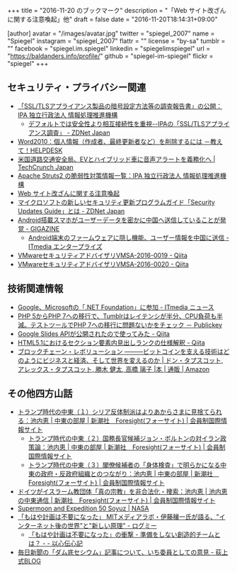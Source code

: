 +++
title = "2016-11-20 のブックマーク"
description = "「Web サイト改ざんに関する注意喚起」他"
draft = false
date = "2016-11-20T18:14:31+09:00"

[author]
  avatar = "/images/avatar.jpg"
  twitter = "spiegel_2007"
  name = "Spiegel"
  instagram = "spiegel_2007"
  flattr = ""
  license = "by-sa"
  tumblr = ""
  facebook = "spiegel.im.spiegel"
  linkedin = "spiegelimspiegel"
  url = "https://baldanders.info/profile/"
  github = "spiegel-im-spiegel"
  flickr = "spiegel"
+++

## セキュリティ・プライバシー関連

- [「SSL/TLSアプライアンス製品の暗号設定方法等の調査報告書」の公開：IPA 独立行政法人 情報処理推進機構](http://www.ipa.go.jp/security/fy28/reports/crypto_survey/)
    - [デフォルトでは安全性より相互接続性を重視--IPAの「SSL/TLSアプライアンス調査」 - ZDNet Japan](http://japan.zdnet.com/article/35092196/)
- [Word2010：個人情報（作成者、最終更新者など）を削除するには －教えて！HELPDESK](http://office-qa.com/Word/wd312.htm)
- [米国道路交通安全局、EVとハイブリッド車に音声アラートを義務化へ | TechCrunch Japan](http://jp.techcrunch.com/2016/11/15/20161114nhtsa-adds-safety-sound-requirement-for-new-electric-and-hybrid-vehicles/)
- [Apache Struts2 の脆弱性対策情報一覧：IPA 独立行政法人 情報処理推進機構](https://www.ipa.go.jp/security/announce/struts2_list.html)
- [Web サイト改ざんに関する注意喚起](https://www.jpcert.or.jp/at/2016/at160047.html)
- [マイクロソフトの新しいセキュリティ更新プログラムガイド「Security Updates Guide」とは - ZDNet Japan](http://japan.zdnet.com/article/35092176/)
- [Android搭載スマホがユーザーデータを密かに中国へ送信していることが発覚 - GIGAZINE](http://gigazine.net/news/20161116-android-send-message-china/)
    - [Android端末のファームウェアに隠し機能、ユーザー情報を中国に送信 - ITmedia エンタープライズ](http://www.itmedia.co.jp/enterprise/articles/1611/16/news059.html)
- [VMwareセキュリティアドバイザリVMSA-2016-0019 - Qiita](http://qiita.com/tsukamoto/items/c7ea4215e9497b1ca3c6)
- [VMwareセキュリティアドバイザリVMSA-2016-0020 - Qiita](http://qiita.com/tsukamoto/items/22b55c96d2ebc402818f)

## 技術関連情報

- [Google、Microsoftの「.NET Foundation」に参加 - ITmedia ニュース](http://www.itmedia.co.jp/news/articles/1611/17/news057.html)
- [PHP 5からPHP 7への移行で、Tumblrはレイテンシが半分、CPU負荷も半減。テストツールでPHP 7への移行に問題ないかをチェック － Publickey](http://www.publickey1.jp/blog/16/php_5php_7tumblrcpuphp_7.html)
- [Google Slides APIが公開されたので使ってみた - Qiita](http://qiita.com/howdy39/items/be30170f8722c6837ea5)
- [HTML5.1におけるセクション要素内見出しランクの仕様解釈 - Qiita](http://qiita.com/falsandtru/items/9d6659279fed10bc5901)
- [ブロックチェーン・レボリューション ―――ビットコインを支える技術はどのようにビジネスと経済、そして世界を変えるのか | ドン・タプスコット, アレックス・タプスコット, 勝木 健太, 高橋 璃子 |本 | 通販 | Amazon](https://www.amazon.co.jp/exec/obidos/ASIN/4478069964/yamdasproject-22/)

## その他四方山話

- [トランプ時代の中東（１）シリア反体制派はよりあからさまに見捨てられる：池内恵 | 中東の部屋 | 新潮社　Foresight(フォーサイト) | 会員制国際情報サイト](http://www.fsight.jp/articles/-/41706)
    - [トランプ時代の中東（２）国務長官候補ジョン・ボルトンの対イラン政策論：池内恵 | 中東の部屋 | 新潮社　Foresight(フォーサイト) | 会員制国際情報サイト](http://www.fsight.jp/articles/-/41715)
    - [トランプ時代の中東（３）閣僚候補者の「身体検査」で明らかになる中東の政府・反政府組織とのつながり：池内恵 | 中東の部屋 | 新潮社　Foresight(フォーサイト) | 会員制国際情報サイト](http://www.fsight.jp/articles/-/41720)
- [ドイツがイスラーム教団体「真の宗教」を非合法化・捜索：池内恵 | 池内恵の中東通信 | 新潮社　Foresight(フォーサイト) | 会員制国際情報サイト](http://www.fsight.jp/articles/-/41717)
- [Supermoon and Expedition 50 Soyuz | NASA](http://www.nasa.gov/image-feature/supermoon-and-expedition-50-soyuz)
- [「もはや計画は不要になった」 MITメディアラボ・伊藤穰一氏が語る、"インターネット後の世界"と"新しい原理" - ログミー](http://logmi.jp/17817)
    - [「もはや計画は不要になった」の衝撃 - 準備をしない創造的チームとは？ - - 以心伝心記](http://takahito.hatenablog.com/entry/2014/07/25/060218)
- [毎日新聞の「ダム底セシウム」記事について、いち委員としての意見 - 荻上式BLOG](http://d.hatena.ne.jp/seijotcp/20161117/p1)
